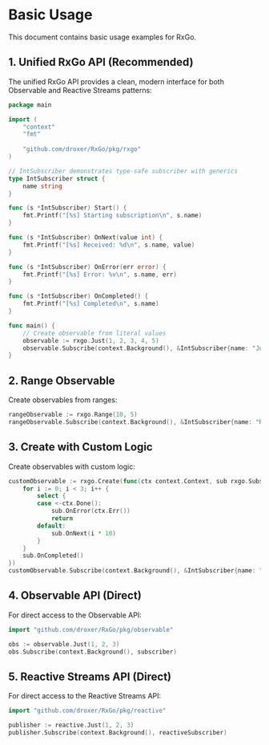 # Basic Usage

This document contains basic usage examples for RxGo.

## 1. Unified RxGo API (Recommended)

The unified RxGo API provides a clean, modern interface for both Observable and Reactive Streams patterns:

```go
package main

import (
    "context"
    "fmt"
    
    "github.com/droxer/RxGo/pkg/rxgo"
)

// IntSubscriber demonstrates type-safe subscriber with generics
type IntSubscriber struct {
    name string
}

func (s *IntSubscriber) Start() {
    fmt.Printf("[%s] Starting subscription\n", s.name)
}

func (s *IntSubscriber) OnNext(value int) {
    fmt.Printf("[%s] Received: %d\n", s.name, value)
}

func (s *IntSubscriber) OnError(err error) {
    fmt.Printf("[%s] Error: %v\n", s.name, err)
}

func (s *IntSubscriber) OnCompleted() {
    fmt.Printf("[%s] Completed\n", s.name)
}

func main() {
    // Create observable from literal values
    observable := rxgo.Just(1, 2, 3, 4, 5)
    observable.Subscribe(context.Background(), &IntSubscriber{name: "Just"})
}
```

## 2. Range Observable

Create observables from ranges:

```go
rangeObservable := rxgo.Range(10, 5)
rangeObservable.Subscribe(context.Background(), &IntSubscriber{name: "Range"})
```

## 3. Create with Custom Logic

Create observables with custom logic:

```go
customObservable := rxgo.Create(func(ctx context.Context, sub rxgo.Subscriber[int]) {
    for i := 0; i < 3; i++ {
        select {
        case <-ctx.Done():
            sub.OnError(ctx.Err())
            return
        default:
            sub.OnNext(i * 10)
        }
    }
    sub.OnCompleted()
})
customObservable.Subscribe(context.Background(), &IntSubscriber{name: "Create"})
```

## 4. Observable API (Direct)

For direct access to the Observable API:

```go
import "github.com/droxer/RxGo/pkg/observable"

obs := observable.Just(1, 2, 3)
obs.Subscribe(context.Background(), subscriber)
```

## 5. Reactive Streams API (Direct)

For direct access to the Reactive Streams API:

```go
import "github.com/droxer/RxGo/pkg/reactive"

publisher := reactive.Just(1, 2, 3)
publisher.Subscribe(context.Background(), reactiveSubscriber)
```